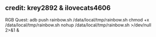 credit: krey2892 & ilovecats4606
--------------------------------

RGB Quest:
adb push rainbow.sh /data/local/tmp/rainbow.sh
chmod +x /data/local/tmp/rainbow.sh
nohup /data/local/tmp/rainbow.sh >/dev/null 2>&1 &
